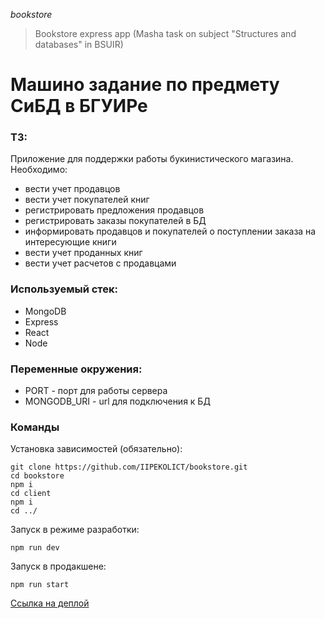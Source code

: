 *bookstore*
> Bookstore express app (Masha task on subject "Structures and databases" in BSUIR)

# Машино задание по предмету СиБД в БГУИРе
### ТЗ:
Приложение для поддержки работы букинистического магазина. Необходимо:
- вести учет продавцов
- вести учет покупателей книг
- регистрировать предложения продавцов
- регистрировать заказы покупателей в БД
- информировать продавцов и покупателей о поступлении заказа на интересующие книги
- вести учет проданных книг
- вести учет расчетов с продавцами

### Используемый стек:
- MongoDB
- Express
- React
- Node

### Переменные окружения:
- PORT - порт для работы сервера
- MONGODB_URI - url для подключения к БД

### Команды
Установка зависимостей (обязательно):
```
git clone https://github.com/IIPEKOLICT/bookstore.git
cd bookstore
npm i
cd client
npm i
cd ../
```

Запуск в режиме разработки:
```
npm run dev
```

Запуск в продакшене:
```
npm run start
```

[Ссылка на деплой](https://iipekolict--bookstore.herokuapp.com/)
